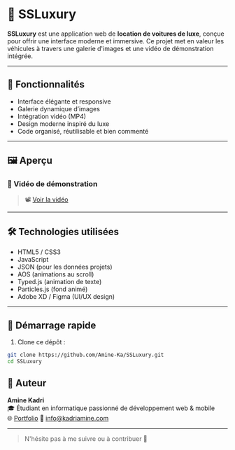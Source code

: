# 🚗 SSLuxury

**SSLuxury** est une application web de **location de voitures de luxe**, conçue pour offrir une interface moderne et immersive. Ce projet met en valeur les véhicules à travers une galerie d'images et une vidéo de démonstration intégrée.

---

## 🎯 Fonctionnalités

- Interface élégante et responsive
- Galerie dynamique d’images
- Intégration vidéo (MP4)
- Design moderne inspiré du luxe
- Code organisé, réutilisable et bien commenté

---

## 🖼️ Aperçu

### 🎥 Vidéo de démonstration

> 📽️ [Voir la vidéo](Https://Kadriamine.com/videos/SSLuxury/SSLuxury.mp4)

---

## 🛠️ Technologies utilisées

- HTML5 / CSS3
- JavaScript
- JSON (pour les données projets)
- AOS (animations au scroll)
- Typed.js (animation de texte)
- Particles.js (fond animé)
- Adobe XD / Figma (UI/UX design)

---

## 🚀 Démarrage rapide

1. Clone ce dépôt :

```bash
git clone https://github.com/Amine-Ka/SSLuxury.git
cd SSLuxury
```

## 👤 Auteur

**Amine Kadri**  
🎓 Étudiant en informatique passionné de développement web & mobile  
🌐 [Portfolio](Https://Kadriamine.com/)
📧 info@kadriamine.com

---

> N'hésite pas à me suivre ou à contribuer 💪
